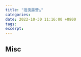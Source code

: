 ```yaml
---
title: "摇曳露营△"
categories: 
date: 2022-10-30 11:16:00 +0800
tags: 
excerpt: 
---
```













## Misc



